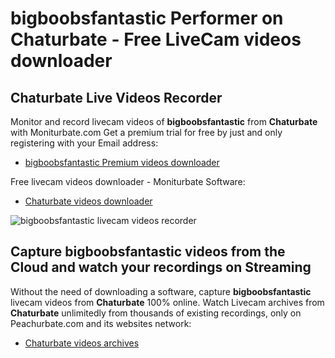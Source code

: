 # bigboobsfantastic Performer on Chaturbate - Free LiveCam videos downloader

## Chaturbate Live Videos Recorder

Monitor and record livecam videos of **bigboobsfantastic** from **Chaturbate** with Moniturbate.com
Get a premium trial for free by just and only registering with your Email address:
* [bigboobsfantastic Premium videos downloader](https://moniturbate.com/request-demo-licence-key.html)

Free livecam videos downloader - Moniturbate Software:
* [Chaturbate videos downloader](https://moniturbate.com/moniturbate-download-software.html)

![bigboobsfantastic livecam videos recorder](https://peachurnet.com/templates/moniturbate-software.png)


## Capture bigboobsfantastic videos from the Cloud and watch your recordings on Streaming

Without the need of downloading a software, capture **bigboobsfantastic** livecam videos from **Chaturbate** 100% online.
Watch Livecam archives from **Chaturbate** unlimitedly from thousands of existing recordings, only on Peachurbate.com and its websites network:
* [Chaturbate videos archives](https://peachurnet.com/)